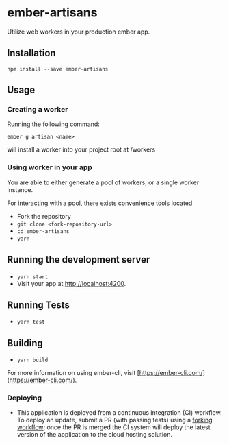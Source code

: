 # ember-artisans

Utilize web workers in your production ember app.


## Installation

`npm install --save ember-artisans`

## Usage

### Creating a worker

Running the following command:

`ember g artisan <name>`

will install a worker into your project root at /workers

### Using worker in your app

You are able to either generate a pool of workers, or a single worker instance.

For interacting with a pool, there exists convenience tools located 


* Fork the repository
* `git clone <fork-repository-url>`
* `cd ember-artisans`
* `yarn`

## Running the development server

* `yarn start`
* Visit your app at [http://localhost:4200](http://localhost:4200).

## Running Tests

* `yarn test`

## Building

* `yarn build`

For more information on using ember-cli, visit [https://ember-cli.com/](https://ember-cli.com/).

### Deploying

* This application is deployed from a continuous integration (CI) workflow.  To deploy an update, submit a PR (with passing tests) 
  using a [forking workflow](https://www.atlassian.com/git/tutorials/comparing-workflows#forking-workflow); once the PR is merged the CI system will deploy the latest version of the application to the cloud hosting solution.

